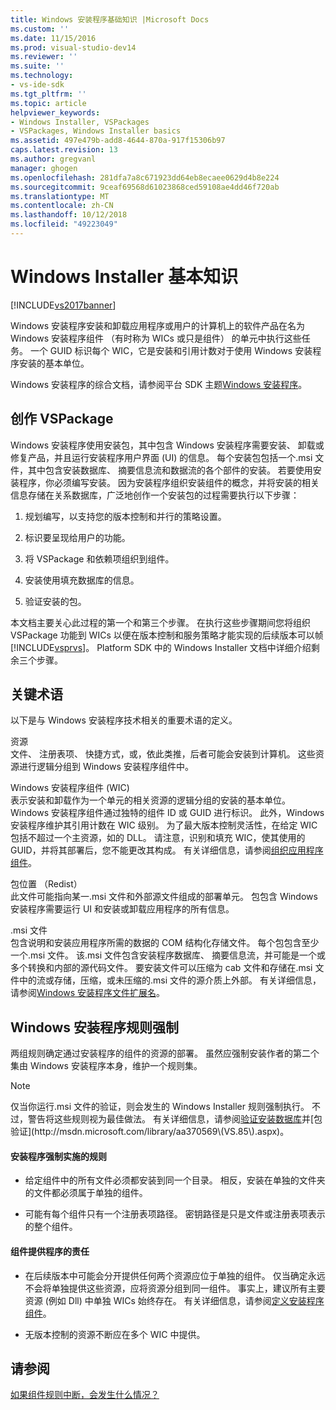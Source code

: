 ```yaml
---
title: Windows 安装程序基础知识 |Microsoft Docs
ms.custom: ''
ms.date: 11/15/2016
ms.prod: visual-studio-dev14
ms.reviewer: ''
ms.suite: ''
ms.technology:
- vs-ide-sdk
ms.tgt_pltfrm: ''
ms.topic: article
helpviewer_keywords:
- Windows Installer, VSPackages
- VSPackages, Windows Installer basics
ms.assetid: 497e479b-add8-4644-870a-917f15306b97
caps.latest.revision: 13
ms.author: gregvanl
manager: ghogen
ms.openlocfilehash: 281dfa7a8c671923dd64eb8ecaee0629d4b8e224
ms.sourcegitcommit: 9ceaf69568d61023868ced59108ae4dd46f720ab
ms.translationtype: MT
ms.contentlocale: zh-CN
ms.lasthandoff: 10/12/2018
ms.locfileid: "49223049"
---
```

# <a name="windows-installer-basics"></a>Windows Installer 基本知识
[!INCLUDE[vs2017banner](../../includes/vs2017banner.md)]

Windows 安装程序安装和卸载应用程序或用户的计算机上的软件产品在名为 Windows 安装程序组件 （有时称为 WICs 或只是组件） 的单元中执行这些任务。 一个 GUID 标识每个 WIC，它是安装和引用计数对于使用 Windows 安装程序安装的基本单位。  
  
 Windows 安装程序的综合文档，请参阅平台 SDK 主题[Windows 安装程序](http://msdn.microsoft.com/library/aa372866.aspx)。  
  
## <a name="authoring-a-vspackage"></a>创作 VSPackage  
 Windows 安装程序使用安装包，其中包含 Windows 安装程序需要安装、 卸载或修复产品，并且运行安装程序用户界面 (UI) 的信息。 每个安装包包括一个.msi 文件，其中包含安装数据库、 摘要信息流和数据流的各个部件的安装。 若要使用安装程序，你必须编写安装。 因为安装程序组织安装组件的概念，并将安装的相关信息存储在关系数据库，广泛地创作一个安装包的过程需要执行以下步骤：  
  
1.  规划编写，以支持您的版本控制和并行的策略设置。  
  
2.  标识要呈现给用户的功能。  
  
3.  将 VSPackage 和依赖项组织到组件。  
  
4.  安装使用填充数据库的信息。  
  
5.  验证安装的包。  
  
 本文档主要关心此过程的第一个和第三个步骤。 在执行这些步骤期间您将组织 VSPackage 功能到 WICs 以便在版本控制和服务策略才能实现的后续版本可以帧[!INCLUDE[vsprvs](../../includes/vsprvs-md.md)]。 Platform SDK 中的 Windows Installer 文档中详细介绍剩余三个步骤。  
  
## <a name="key-terms"></a>关键术语  
 以下是与 Windows 安装程序技术相关的重要术语的定义。  
  
 资源  
 文件、 注册表项、 快捷方式，或，依此类推，后者可能会安装到计算机。 这些资源进行逻辑分组到 Windows 安装程序组件中。  
  
 Windows 安装程序组件 (WIC)  
 表示安装和卸载作为一个单元的相关资源的逻辑分组的安装的基本单位。 Windows 安装程序组件通过独特的组件 ID 或 GUID 进行标识。 此外，Windows 安装程序维护其引用计数在 WIC 级别。 为了最大版本控制灵活性，在给定 WIC 包括不超过一个主资源，如的 DLL。 请注意，识别和填充 WIC，使其使用的 GUID，并将其部署后，您不能更改其构成。 有关详细信息，请参阅[组织应用程序组件](http://msdn.microsoft.com/library/aa370561.aspx)。  
  
 包位置 （Redist）  
 此文件可能指向某一.msi 文件和外部源文件组成的部署单元。 包包含 Windows 安装程序需要运行 UI 和安装或卸载应用程序的所有信息。  
  
 .msi 文件  
 包含说明和安装应用程序所需的数据的 COM 结构化存储文件。 每个包包含至少一个.msi 文件。 该.msi 文件包含安装程序数据库、 摘要信息流，并可能是一个或多个转换和内部的源代码文件。 要安装文件可以压缩为 cab 文件和存储在.msi 文件中的流或存储，压缩，或未压缩的.msi 文件的源介质上外部。 有关详细信息，请参阅[Windows 安装程序文件扩展名](http://msdn.microsoft.com/library/aa372842\(VS.85\).aspx)。  
  
## <a name="windows-installer-rules-enforcement"></a>Windows 安装程序规则强制  
 两组规则确定通过安装程序的组件的资源的部署。 虽然应强制安装作者的第二个集由 Windows 安装程序本身，维护一个规则集。  
  
> [!NOTE]
>  仅当你运行.msi 文件的验证，则会发生的 Windows Installer 规则强制执行。 不过，警告将这些规则视为最佳做法。 有关详细信息，请参阅[验证安装数据库](http://msdn.microsoft.com/library/aa372477\(VS.85\).aspx)并[包验证](http://msdn.microsoft.com/library/aa370569\(VS.85\).aspx)。  
  
#### <a name="installer-enforced-rules"></a>安装程序强制实施的规则  
  
-   给定组件中的所有文件必须都安装到同一个目录。 相反，安装在单独的文件夹的文件都必须属于单独的组件。  
  
-   可能有每个组件只有一个注册表项路径。 密钥路径是只是文件或注册表项表示的整个组件。  
  
#### <a name="component-provider-responsibilities"></a>组件提供程序的责任  
  
-   在后续版本中可能会分开提供任何两个资源应位于单独的组件。 仅当确定永远不会将单独提供这些资源，应将资源分组到同一组件。 事实上，建议所有主要资源 (例如 Dll) 中单独 WICs 始终存在。 有关详细信息，请参阅[定义安装程序组件](http://msdn.microsoft.com/library/aa368269\(VS.85\).aspx)。  
  
-   无版本控制的资源不断应在多个 WIC 中提供。  
  
## <a name="see-also"></a>请参阅  
 [如果组件规则中断，会发生什么情况？](http://msdn.microsoft.com/library/aa372795\(VS.85\).aspx)

